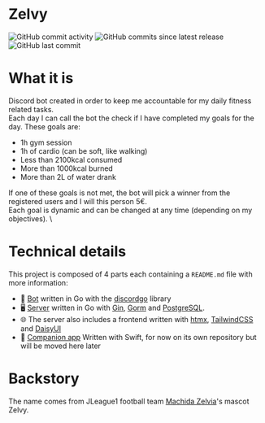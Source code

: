 # Zelvy
![GitHub commit activity](https://img.shields.io/github/commit-activity/w/rangodisco/zelvy)
![GitHub commits since latest release](https://img.shields.io/github/commits-since/rangodisco/zelvy/latest)
![GitHub last commit](https://img.shields.io/github/last-commit/rangodisco/zelvy)


# What it is

Discord bot created in order to keep me accountable for my daily fitness related tasks. \
Each day I can call the bot the check if I have completed my goals for the day. These goals are:

- 1h gym session
- 1h of cardio (can be soft, like walking)
- Less than 2100kcal consumed
- More than 1000kcal burned
- More than 2L of water drank

If one of these goals is not met, the bot will pick a winner from the registered users and I will this person 5€.\
Each goal is dynamic and can be changed at any time (depending on my objectives). \

# Technical details

This project is composed of 4 parts each containing a `README.md` file with more information:

- 🤖 [Bot](https://github.com/RangoDisco/zelby/tree/main/bot) written in Go with
  the [discordgo](https://github.com/bwmarrin/discordgo) library
- 🖥 [Server](https://github.com/RangoDisco/zelby/tree/main/server) written in Go
  with [Gin](https://github.com/gin-gonic/gin), [Gorm](https://github.com/go-gorm/gorm)
  and [PostgreSQL](https://www.postgresql.org/).
- 🌐 The server also includes a frontend written
  with [htmx](https://github.com/bigskysoftware/htmx), [TailwindCSS](https://github.com/tailwindlabs/tailwindcss)
  and [DaisyUI](https://github.com/saadeghi/daisyui)
- 📱 [Companion app](https://github.com/RangoDisco/zelby-companion) Written with Swift, for now on its own repository but
  will be moved here later

# Backstory

The name comes from JLeague1 football team [Machida Zelvia](https://www.zelvia.co.jp/)'s mascot Zelvy.

